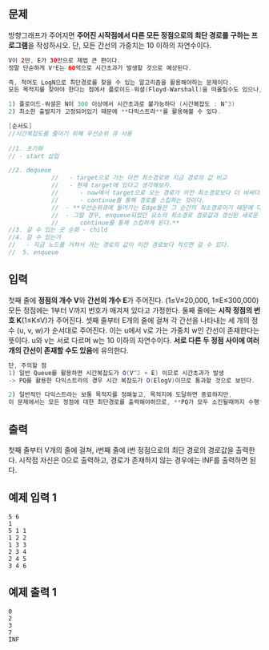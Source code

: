 ## 문제

방향그래프가 주어지면 **주어진 시작점에서 다른 모든 정점으로의 최단 경로를 구하는 프로그램**을 작성하시오. 단, 모든 간선의 가중치는 10 이하의 자연수이다.

```java
V이 2만, E가 30만으로 제법 큰 편이다. 
정말 단순하게 V*E는 60억으로 시간초과가 발생할 것으로 예상된다.

즉, 적어도 LogN으로 최단경로를 찾을 수 있는 알고리즘을 활용해야하는 문제이다.
모든 목적지를 찾아야 한다는 점에서 플로이드-워셜(Floyd-Warshall)을 떠올릴수도 있으나,

1) 플로이드-워셜은 N이 300 이상에서 시간초과로 불가능하다 (시간복잡도 : N^3)
2) 최소한 출발지가 고정되어있기 때문에 **다익스트라**를 활용해볼 수 있다.

[순서도]
//시간복잡도를 줄이기 위해 우선순위 큐 사용
		
//1. 초기화
// - start 삽입

//2. dequeue
			//	 - target으로 가는 이전 최소경로와 지금 경로의 값 비교
			// 	 - 현재 target에 있다고 생각해보자.
			//		- now에서 target으로 오는 경로가 이전 최소경로보다 더 비싸다고 할 때 해당 경로로 올 필요가 없기 때문에 
			//		- continue를 통해 경로를 스킵하는 것이다.
			//	- **우선순위큐에 들어가는 Edge들은 그 순간의 최소경로이기 때문에 다시 poll을 하는 그 사이에 더 짧은 최소경로가 발견될 수 있다.
			//	- 그럴 경우, enqueue되었던 요소의 최소경로 경로값과 갱신된 새로운 최소경로값 dist[i]를 비교해 
			//		continue를 통해 스킵하게 된다.**
//3. 갈 수 있는 곳 순회 - child
//4. 갈 수 있는가
//	 - 지금 노드를 거쳐서 가는 경로의 값이 이전 경로보다 적으면 갈 수 있다.
//	5. enqueue
```

## 입력

첫째 줄에 **정점의 개수 V**와 **간선의 개수 E**가 주어진다. (1≤V≤20,000, 1≤E≤300,000) 모든 정점에는 1부터 V까지 번호가 매겨져 있다고 가정한다. 둘째 줄에는 **시작 정점의 번호 K**(1≤K≤V)가 주어진다. 셋째 줄부터 E개의 줄에 걸쳐 각 간선을 나타내는 세 개의 정수 (u, v, w)가 순서대로 주어진다. 이는 u에서 v로 가는 가중치 w인 간선이 존재한다는 뜻이다. u와 v는 서로 다르며 w는 10 이하의 자연수이다. **서로 다른 두 정점 사이에 여러 개의 간선이 존재할 수도 있음**에 유의한다.

```java
단, 주의할 점
1) 일반 Queue를 활용하면 시간복잡도가 O(V^2 + E) 이므로 시간초과가 발생
-> PQ를 활용한 다익스트라의 경우 시간 복잡도가 O(ElogV)이므로 통과할 것으로 보인다.

2) 일반적인 다익스트라는 보통 목적지를 정해놓고, 목적지에 도달하면 종료하지만,
이 문제에서는 모든 정점에 대한 최단경로를 출력해야하므로, **PQ가 모두 소진될때까지 수행**해야한다
```

## 출력

첫째 줄부터 V개의 줄에 걸쳐, i번째 줄에 i번 정점으로의 최단 경로의 경로값을 출력한다. 시작점 자신은 0으로 출력하고, 경로가 존재하지 않는 경우에는 INF를 출력하면 된다.

## 예제 입력 1

```
5 6
1
5 1 1
1 2 2
1 3 3
2 3 4
2 4 5
3 4 6

```

## 예제 출력 1

```
0
2
3
7
INF
```

